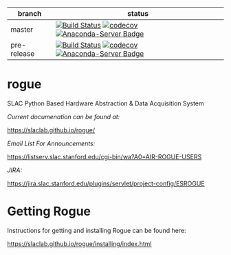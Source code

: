 | branch      | status
|-------------|--------
| master      |[![Build Status](https://travis-ci.org/slaclab/rogue.svg?branch=master)](https://travis-ci.org/slaclab/rogue) [![codecov](https://codecov.io/gh/slaclab/rogue/branch/master/graph/badge.svg)](https://codecov.io/gh/slaclab/rogue) [![Anaconda-Server Badge](https://anaconda.org/tidair-tag/rogue/badges/version.svg)](https://anaconda.org/tidair-tag/rogue)
| pre-release |[![Build Status](https://travis-ci.org/slaclab/rogue.svg?branch=pre-release)](https://travis-ci.org/slaclab/rogue) [![codecov](https://codecov.io/gh/slaclab/rogue/branch/pre-release/graph/badge.svg)](https://codecov.io/gh/slaclab/rogue) [![Anaconda-Server Badge](https://anaconda.org/tidair-dev/rogue/badges/version.svg)](https://anaconda.org/tidair-dev/rogue)

# rogue
SLAC Python Based Hardware Abstraction &amp; Data Acquisition System

*Current documenation can be found at:*

   https://slaclab.github.io/rogue/

*Email List For Announcements:*

   https://listserv.slac.stanford.edu/cgi-bin/wa?A0=AIR-ROGUE-USERS

*JIRA:*

   https://jira.slac.stanford.edu/plugins/servlet/project-config/ESROGUE

# Getting Rogue

Instructions for getting and installing Rogue can be found here:

https://slaclab.github.io/rogue/installing/index.html


